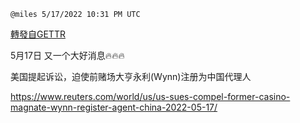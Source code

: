 
`@miles 5/17/2022 10:31 PM UTC`

[轉發自GETTR](https://gettr.com/post/p1a7uq85534)

5月17日 又一个大好消息🔥🔥🔥

美国提起诉讼，迫使前赌场大亨永利(Wynn)注册为中国代理人

https://www.reuters.com/world/us/us-sues-compel-former-casino-magnate-wynn-register-agent-china-2022-05-17/

